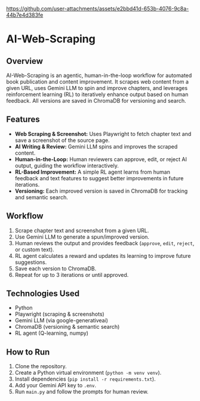 

https://github.com/user-attachments/assets/e2bbd41d-653b-4076-9c8a-44b7e4d383fe

# AI-Web-Scraping

## Overview
AI-Web-Scraping is an agentic, human-in-the-loop workflow for automated book publication and content improvement. It scrapes web content from a given URL, uses Gemini LLM to spin and improve chapters, and leverages reinforcement learning (RL) to iteratively enhance output based on human feedback. All versions are saved in ChromaDB for versioning and search.

## Features
- **Web Scraping & Screenshot:** Uses Playwright to fetch chapter text and save a screenshot of the source page.
- **AI Writing & Review:** Gemini LLM spins and improves the scraped content.
- **Human-in-the-Loop:** Human reviewers can approve, edit, or reject AI output, guiding the workflow interactively.
- **RL-Based Improvement:** A simple RL agent learns from human feedback and text features to suggest better improvements in future iterations.
- **Versioning:** Each improved version is saved in ChromaDB for tracking and semantic search.

## Workflow
1. Scrape chapter text and screenshot from a given URL.
2. Use Gemini LLM to generate a spun/improved version.
3. Human reviews the output and provides feedback (`approve`, `edit`, `reject`, or custom text).
4. RL agent calculates a reward and updates its learning to improve future suggestions.
5. Save each version to ChromaDB.
6. Repeat for up to 3 iterations or until approved.

## Technologies Used
- Python
- Playwright (scraping & screenshots)
- Gemini LLM (via google-generativeai)
- ChromaDB (versioning & semantic search)
- RL agent (Q-learning, numpy)

## How to Run
1. Clone the repository.
2. Create a Python virtual environment (`python -m venv venv`).
3. Install dependencies (`pip install -r requirements.txt`).
4. Add your Gemini API key to `.env`.
5. Run `main.py` and follow the prompts for human review.

